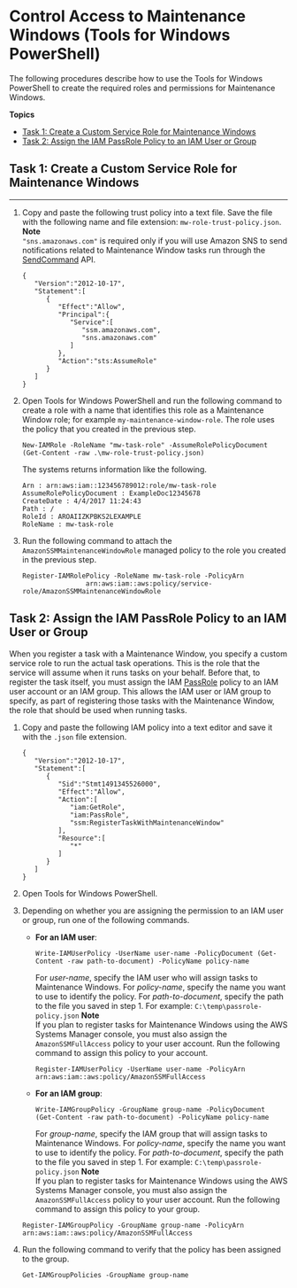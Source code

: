 # Control Access to Maintenance Windows \(Tools for Windows PowerShell\)<a name="sysman-maintenance-perm-ps"></a>

The following procedures describe how to use the Tools for Windows PowerShell to create the required roles and permissions for Maintenance Windows\.

**Topics**
+ [Task 1: Create a Custom Service Role for Maintenance Windows](#sysman-maintenance-role-ps)
+ [Task 2: Assign the IAM PassRole Policy to an IAM User or Group](#sysman-mw-passrole-ps)

## Task 1: Create a Custom Service Role for Maintenance Windows<a name="sysman-maintenance-role-ps"></a>

****

1. Copy and paste the following trust policy into a text file\. Save the file with the following name and file extension: `mw-role-trust-policy.json`\.
**Note**  
`"sns.amazonaws.com"` is required only if you will use Amazon SNS to send notifications related to Maintenance Window tasks run through the [SendCommand](http://docs.aws.amazon.com/systems-manager/latest/APIReference/API_SendCommand.html) API\.

   ```
   {
      "Version":"2012-10-17",
      "Statement":[
         {
            "Effect":"Allow",
            "Principal":{
               "Service":[
                  "ssm.amazonaws.com",
                  "sns.amazonaws.com"
               ]
            },
            "Action":"sts:AssumeRole"
         }
      ]
   }
   ```

1. Open Tools for Windows PowerShell and run the following command to create a role with a name that identifies this role as a Maintenance Window role; for example `my-maintenance-window-role`\. The role uses the policy that you created in the previous step\.

   ```
   New-IAMRole -RoleName "mw-task-role" -AssumeRolePolicyDocument (Get-Content -raw .\mw-role-trust-policy.json)
   ```

   The systems returns information like the following\.

   ```
   Arn : arn:aws:iam::123456789012:role/mw-task-role
   AssumeRolePolicyDocument : ExampleDoc12345678
   CreateDate : 4/4/2017 11:24:43
   Path : /
   RoleId : AROAIIZKPBKS2LEXAMPLE
   RoleName : mw-task-role
   ```

1. Run the following command to attach the `AmazonSSMMaintenanceWindowRole` managed policy to the role you created in the previous step\.

   ```
   Register-IAMRolePolicy -RoleName mw-task-role -PolicyArn
                   arn:aws:iam::aws:policy/service-role/AmazonSSMMaintenanceWindowRole
   ```

## Task 2: Assign the IAM PassRole Policy to an IAM User or Group<a name="sysman-mw-passrole-ps"></a>

When you register a task with a Maintenance Window, you specify a custom service role to run the actual task operations\. This is the role that the service will assume when it runs tasks on your behalf\. Before that, to register the task itself, you must assign the IAM [PassRole](http://docs.aws.amazon.com/IAM/latest/UserGuide/id_roles_use_passrole.html) policy to an IAM user account or an IAM group\. This allows the IAM user or IAM group to specify, as part of registering those tasks with the Maintenance Window, the role that should be used when running tasks\.

1. Copy and paste the following IAM policy into a text editor and save it with the `.json` file extension\.

   ```
   {
      "Version":"2012-10-17",
      "Statement":[
         {
            "Sid":"Stmt1491345526000",
            "Effect":"Allow",
            "Action":[
               "iam:GetRole",
               "iam:PassRole",
               "ssm:RegisterTaskWithMaintenanceWindow"
            ],
            "Resource":[
               "*"
            ]
         }
      ]
   }
   ```

1. Open Tools for Windows PowerShell\.

1. Depending on whether you are assigning the permission to an IAM user or group, run one of the following commands\.
   + **For an IAM user**:

     ```
     Write-IAMUserPolicy -UserName user-name -PolicyDocument (Get-Content -raw path-to-document) -PolicyName policy-name
     ```

     For *user\-name*, specify the IAM user who will assign tasks to Maintenance Windows\. For *policy\-name*, specify the name you want to use to identify the policy\. For *path\-to\-document*, specify the path to the file you saved in step 1\. For example: `C:\temp\passrole-policy.json`
**Note**  
If you plan to register tasks for Maintenance Windows using the AWS Systems Manager console, you must also assign the `AmazonSSMFullAccess` policy to your user account\. Run the following command to assign this policy to your account\.  

     ```
     Register-IAMUserPolicy -UserName user-name -PolicyArn arn:aws:iam::aws:policy/AmazonSSMFullAccess
     ```
   + **For an IAM group**:

     ```
     Write-IAMGroupPolicy -GroupName group-name -PolicyDocument (Get-Content -raw path-to-document) -PolicyName policy-name
     ```

     For *group\-name*, specify the IAM group that will assign tasks to Maintenance Windows\. For *policy\-name*, specify the name you want to use to identify the policy\. For *path\-to\-document*, specify the path to the file you saved in step 1\. For example: `C:\temp\passrole-policy.json`
**Note**  
If you plan to register tasks for Maintenance Windows using the AWS Systems Manager console, you must also assign the `AmazonSSMFullAccess` policy to your user account\. Run the following command to assign this policy to your group\.  

   ```
   Register-IAMGroupPolicy -GroupName group-name -PolicyArn arn:aws:iam::aws:policy/AmazonSSMFullAccess
   ```

1. Run the following command to verify that the policy has been assigned to the group\.

   ```
   Get-IAMGroupPolicies -GroupName group-name
   ```